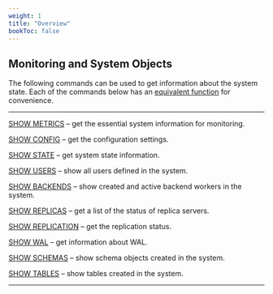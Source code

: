 ```yaml
---
weight: 1
title: "Overview"
bookToc: false
---
```


## Monitoring and System Objects

The following commands can be used to get information about the system state. Each of the commands
below has an [equivalent function](/docs/sql/functions/system) for convenience.

---

[SHOW METRICS](/docs/monitoring/show) – get the essential system information for monitoring.

[SHOW CONFIG](/docs/configuration/show) – get the configuration settings.

[SHOW STATE](/docs/monitoring/show_state) – get system state information.

[SHOW USERS](/docs/users/show) – show all users defined in the system.

[SHOW BACKENDS](/docs/compute/show) – show created and active backend workers in the system.

[SHOW REPLICAS](/docs/repl/show_replica) – get a list of the status of replica servers.

[SHOW REPLICATION](/docs/repl/show) – get the replication status.

[SHOW WAL](/docs/reliability/show) – get information about WAL.

[SHOW SCHEMAS](/docs/sql/ddl/schemas/show) – show schema objects created in the system.

[SHOW TABLES](/docs/sql/ddl/tables/show) – show tables created in the system.

---
